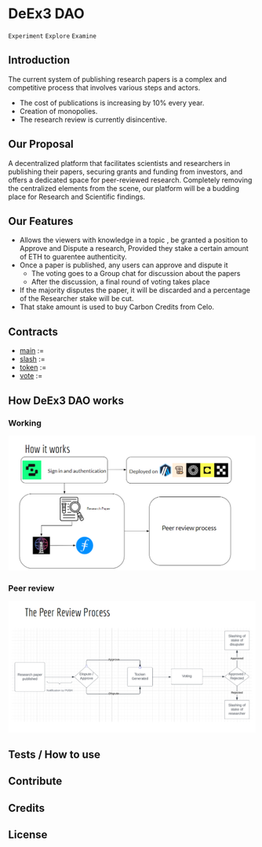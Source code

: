 # **DeEx3 DAO**
``Experiment`` ``Explore`` ``Examine``
## Introduction
The current system of publishing research papers is a complex and competitive process that involves various steps and actors.
- The cost of publications is increasing by 10% every year.
- Creation of monopolies.
- The research review is currently disincentive.
## Our Proposal
A decentralized platform that facilitates scientists and researchers in publishing their papers, securing grants and funding from investors, and offers a dedicated space for peer-reviewed research. Completely removing the centralized elements from the scene, our platform will be a budding place for Research and Scientific findings.

## Our Features
- Allows the viewers with knowledge in a topic , be granted a position to Approve and Dispute a research, Provided they stake a certain amount of ETH to guarentee authenticity.
- Once a paper is published, any users can approve and dispute it
  - The voting goes to a Group chat for discussion about the papers
  - After the discussion, a final round of voting takes place
- If the majority disputes the paper, it will be discarded and a percentage of the Researcher stake will be cut.
- That stake amount is used to buy Carbon Credits from Celo.   

## Contracts
- [main](https://github.com/DeCarb-ETH/ethindia-solidity/blob/main/main.sol) := 
- [slash](https://github.com/DeCarb-ETH/ethindia-solidity/blob/main/slash.sol) :=
- [token](https://github.com/DeCarb-ETH/ethindia-solidity/blob/main/token.sol) :=
- [vote](https://github.com/DeCarb-ETH/ethindia-solidity/blob/main/vote.sol) :=
## How DeEx3 DAO works
### Working
![Working Process](https://github.com/DeCarb-ETH/ethindia-solidity/blob/main/Working.png)
### Peer review
![Peer Review Process](https://github.com/DeCarb-ETH/ethindia-solidity/blob/main/peer%20review%20process.png)
## Tests / How to use
## Contribute
## Credits
## License



